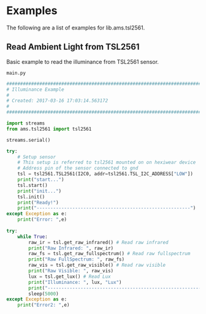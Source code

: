 # Examples

The following are a list of examples for lib.ams.tsl2561.

## Read Ambient Light from TSL2561


Basic example to read the illuminance from TSL2561 sensor.




```main.py```

```python
################################################################################
# Illuminance Example
#
# Created: 2017-03-16 17:03:14.563172
#
################################################################################

import streams
from ams.tsl2561 import tsl2561

streams.serial()

try:
    # Setup sensor 
    # This setup is referred to tsl2561 mounted on on hexiwear device
    # Address pin of the sensor connected to gnd
    tsl = tsl2561.TSL2561(I2C0, addr=tsl2561.TSL_I2C_ADDRESS["LOW"])
    print("start...")
    tsl.start()
    print("init...")
    tsl.init()
    print("Ready!")
    print("--------------------------------------------------------")
except Exception as e:
    print("Error: ",e)
    
try:
    while True:
        raw_ir = tsl.get_raw_infrared() # Read raw infrared
        print("Raw Infrared: ", raw_ir)
        raw_fs = tsl.get_raw_fullspectrum() # Read raw fullspectrum
        print("Raw FullSpectrum: ", raw_fs)
        raw_vis = tsl.get_raw_visible() # Read raw visible
        print("Raw Visible: ", raw_vis)
        lux = tsl.get_lux() # Read Lux
        print("Illuminance: ", lux, "Lux")
        print("--------------------------------------------------------")
        sleep(5000)
except Exception as e:
    print("Error2: ",e)
```
<!--stackedit_data:
eyJoaXN0b3J5IjpbOTY2MzQ4ODI3XX0=
-->